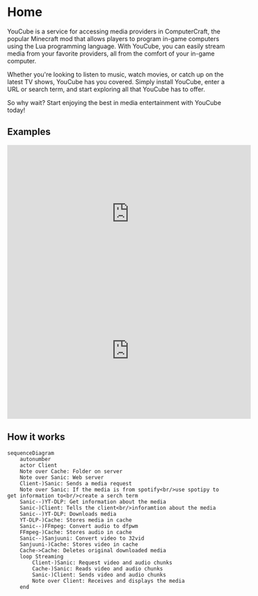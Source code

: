 # Home

YouCube is a service for accessing media providers in ComputerCraft, the popular Minecraft mod that allows players to program in-game computers using the Lua programming language. With YouCube, you can easily stream media from your favorite providers, all from the comfort of your in-game computer.

Whether you're looking to listen to music, watch movies, or catch up on the latest TV shows, YouCube has you covered. Simply install YouCube, enter a URL or search term, and start exploring all that YouCube has to offer.

So why wait? Start enjoying the best in media entertainment with YouCube today!

## Examples

<iframe width="560" height="315" src="https://www.youtube.com/embed/bgUDokOr38M" title="YouCube Example 1" frameborder="0" allow="accelerometer; autoplay; clipboard-write; encrypted-media; gyroscope; picture-in-picture; web-share" allowfullscreen></iframe>

<iframe width="560" height="315" src="https://www.youtube.com/embed/dz96Y4mo0GI" title="YouCube Example 2" frameborder="0" allow="accelerometer; autoplay; clipboard-write; encrypted-media; gyroscope; picture-in-picture; web-share" allowfullscreen></iframe>

## How it works

<!---
add this when Mermaid has been upgraded
https://github.com/squidfunk/mkdocs-material/issues/5251

    box rgb(33,66,99) Server
        participant Sanic
        participant YT-DLP
        participant Cache
        participant FFmpeg
        participant Sanjuuni
    end
-->

```mermaid
sequenceDiagram
    autonumber
    actor Client
    Note over Cache: Folder on server
    Note over Sanic: Web server
    Client-)Sanic: Sends a media request
    Note over Sanic: If the media is from spotify<br/>use spotipy to get information to<br/>create a serch term
    Sanic--)YT-DLP: Get information about the media
    Sanic-)Client: Tells the client<br/>inforamtion about the media
    Sanic--)YT-DLP: Downloads media
    YT-DLP-)Cache: Stores media in cache
    Sanic--)FFmpeg: Convert audio to dfpwm
    FFmpeg-)Cache: Stores audio in cache
    Sanic--)Sanjuuni: Convert video to 32vid
    Sanjuuni-)Cache: Stores video in cache
    Cache->Cache: Deletes original downloaded media
    loop Streaming
        Client-)Sanic: Request video and audio chunks
        Cache-)Sanic: Reads video and audio chunks
        Sanic-)Client: Sends video and audio chunks
        Note over Client: Receives and displays the media
    end
```
